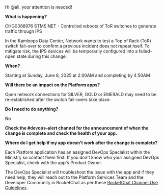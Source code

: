 Hi @all, your attention is needed! 

**What is happening?**

CHG0068976 STMS NET - Controlled reboots of ToR switches to generate traffic through IPS

In the Kamloops Data Center, Network wants to test a Top of Rack (ToR) switch fail-over to confirm a previous incident does not repeat itself. To mitigate risk, the IPS devices will be temporarily configured into a failed-open state during this change.

**When?**

Starting at Sunday, June 8, 2025 at 2:00AM and completing by 4:50AM

**Will there be an impact on the Platform apps?**

Open network connections for SILVER, GOLD or EMERALD may need to be re-established after the switch fail-overs take place.

**Do I need to do anything?**

No

**Check the #devops-alert channel for the announcement of when the change is complete and check the health of your app.**

**Where do I get help if my app doesn't work after the change is complete?**

Each Platform application has an assigned DevOps Specialist within the Ministry so contact them first. If you don't know who your assigned DevOps Specialist, check with the app's Product Owner.

The DevOps Specialist will troubleshoot the issue with the app and if they need help, they will reach out to the Platform Services Team and the Developer Community in RocketChat as per these [RocketChat Channel Use Guidelines](https://developer.gov.bc.ca/docs/default/component/bc-developer-guide/rocketchat/rocketchat-channel-descriptions/).
